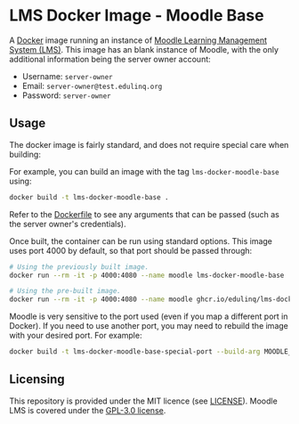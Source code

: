 # LMS Docker Image - Moodle Base

A [Docker](https://en.wikipedia.org/wiki/Docker_(software)) image running an instance of
[Moodle Learning Management System (LMS)](https://en.wikipedia.org/wiki/Moodle).
This image has an blank instance of Moodle,
with the only additional information being the server owner account:
 - Username: `server-owner`
 - Email: `server-owner@test.edulinq.org`
 - Password: `server-owner`

## Usage

The docker image is fairly standard, and does not require special care when building:

For example, you can build an image with the tag `lms-docker-moodle-base` using:
```sh
docker build -t lms-docker-moodle-base .
```

Refer to the [Dockerfile](./Dockerfile) to see any arguments that can be passed
(such as the server owner's credentials).

Once built, the container can be run using standard options.
This image uses port 4000 by default, so that port should be passed through:
```sh
# Using the previously built image.
docker run --rm -it -p 4000:4080 --name moodle lms-docker-moodle-base

# Using the pre-built image.
docker run --rm -it -p 4000:4080 --name moodle ghcr.io/edulinq/lms-docker-moodle-base
```

Moodle is very sensitive to the port used (even if you map a different port in Docker).
If you need to use another port, you may need to rebuild the image with your desired port.
For example:
```sh
docker build -t lms-docker-moodle-base-special-port --build-arg MOODLE_PORT=1234 .
```

## Licensing

This repository is provided under the MIT licence (see [LICENSE](./LICENSE)).
Moodle LMS is covered under the [GPL-3.0 license](https://github.com/moodle/moodle/blob/main/COPYING.txt).
